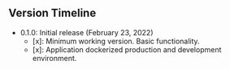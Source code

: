 
## Version Timeline

- 0.1.0: Initial release (February 23, 2022)
    - [x]: Minimum working version. Basic functionality.
    - [x]: Application dockerized production and development environment.
